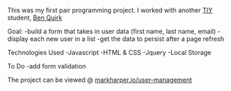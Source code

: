 This was my first pair programming project. I worked with another <a href="https://github.com/MarkHarper/gulp-hw">TIY</a> student, <a href="https://github.com/BenQuirk">Ben Quirk</a>

Goal:
-build a form that takes in user data (first name, last name, email)
-display each new user in a list
-get the data to persist after a page refresh

Technologies Used
-Javascript
-HTML & CSS
-Jquery
-Local Storage

To Do
-add form validation

The project can be viewed @ <a href="markharper.io/user-management">markharper.io/user-management</a>
